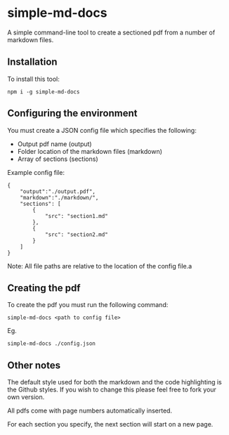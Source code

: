 # simple-md-docs
 
A simple command-line tool to create a sectioned pdf from a number of markdown files.

## Installation

To install this tool:
```
npm i -g simple-md-docs
```

## Configuring the environment

You must create a JSON config file which specifies the following:

* Output pdf name (output)
* Folder location of the markdown files (markdown)
* Array of sections (sections)

Example config file:
```
{
    "output":"./output.pdf",
    "markdown":"./markdown/",
    "sections": [
        {
            "src": "section1.md"
        },
        {
            "src": "section2.md"
        }
    ]
}
```
Note: All file paths are relative to the location of the config file.a

## Creating the pdf

To create the pdf you must run the following command:
```
simple-md-docs <path to config file>
```
Eg.
```
simple-md-docs ./config.json
```

## Other notes

The default style used for both the markdown and the code highlighting is the Github styles. If you wish to change this please feel free to fork your own version. 

All pdfs come with page numbers automatically inserted. 

For each section you specify, the next section will start on a new page. 

